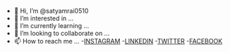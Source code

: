- 👋 Hi, I’m @satyamrai0510
- 👀 I’m interested in ...
- 🌱 I’m currently learning ...
- 💞️ I’m looking to collaborate on ...
- 📫 How to reach me ...
-[INSTAGRAM](https://www.instagram.com/satyamrai0510/)
-[LINKEDIN](https://www.linkedin.com/satyamrai0510/)
-[TWITTER](https://www.twitter.com/satyamrai0510/)
-[FACEBOOK](https://www.facebook.com/satyamrai0510/)

<!---
satyamrai0510/satyamrai0510 is a ✨ special ✨ repository because its `README.md` (this file) appears on your GitHub profile.
You can click the Preview link to take a look at your changes.
--->
